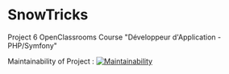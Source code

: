 # SnowTricks
Project 6 OpenClassrooms Course "Développeur d'Application - PHP/Symfony"

Maintainability of Project : 
[![Maintainability](https://api.codeclimate.com/v1/badges/a82bef92373e5ed2d02f/maintainability)](https://codeclimate.com/github/Goufoux/SnowTricks/maintainability)

